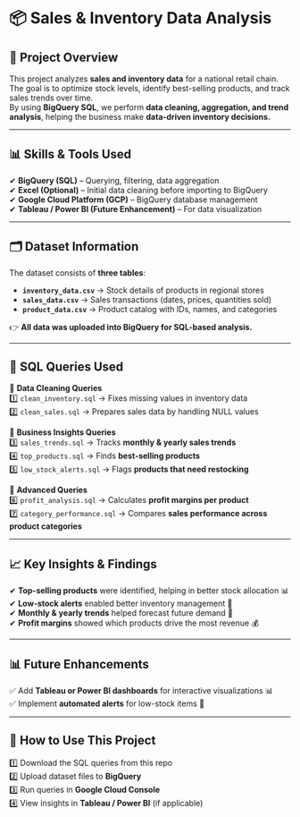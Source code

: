 # 📦 Sales & Inventory Data Analysis

## 🚀 Project Overview  
This project analyzes **sales and inventory data** for a national retail chain. The goal is to optimize stock levels, identify best-selling products, and track sales trends over time.  
By using **BigQuery SQL**, we perform **data cleaning, aggregation, and trend analysis**, helping the business make **data-driven inventory decisions.**  

---

## 📊 Skills & Tools Used  
✔ **BigQuery (SQL)** – Querying, filtering, data aggregation  
✔ **Excel (Optional)** – Initial data cleaning before importing to BigQuery  
✔ **Google Cloud Platform (GCP)** – BigQuery database management  
✔ **Tableau / Power BI (Future Enhancement)** – For data visualization  

---

## 🗂 Dataset Information  
The dataset consists of **three tables**:  
- **`inventory_data.csv`** → Stock details of products in regional stores  
- **`sales_data.csv`** → Sales transactions (dates, prices, quantities sold)  
- **`product_data.csv`** → Product catalog with IDs, names, and categories  

👉 **All data was uploaded into BigQuery for SQL-based analysis.**  

---

## 📜 SQL Queries Used  

📌 **Data Cleaning Queries**  
1️⃣ `clean_inventory.sql` → Fixes missing values in inventory data  
2️⃣ `clean_sales.sql` → Prepares sales data by handling NULL values  

📌 **Business Insights Queries**  
3️⃣ `sales_trends.sql` → Tracks **monthly & yearly sales trends**  
4️⃣ `top_products.sql` → Finds **best-selling products**  
5️⃣ `low_stock_alerts.sql` → Flags **products that need restocking**  

📌 **Advanced Queries**  
6️⃣ `profit_analysis.sql` → Calculates **profit margins per product**  
7️⃣ `category_performance.sql` → Compares **sales performance across product categories**  

---

## 📈 Key Insights & Findings  
✔ **Top-selling products** were identified, helping in better stock allocation 📊  
✔ **Low-stock alerts** enabled better inventory management 🔄  
✔ **Monthly & yearly trends** helped forecast future demand 📅  
✔ **Profit margins** showed which products drive the most revenue 💰  

---

## 📊 Future Enhancements  
✅ Add **Tableau or Power BI dashboards** for interactive visualizations 📊  
✅ Implement **automated alerts** for low-stock items 📩  

---

## 🔗 How to Use This Project  
1️⃣ Download the SQL queries from this repo  
2️⃣ Upload dataset files to **BigQuery**  
3️⃣ Run queries in **Google Cloud Console**  
4️⃣ View insights in **Tableau / Power BI** (if applicable)
